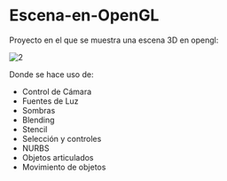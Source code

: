 # Escena-en-OpenGL
Proyecto en el que se muestra una escena 3D en opengl:

![2](https://user-images.githubusercontent.com/87211165/170189655-9ae2fee5-3d62-4008-8121-dab8a1f506e5.png)


Donde se hace uso de:

- Control de Cámara
- Fuentes de Luz
- Sombras
- Blending
- Stencil
- Selección y controles
- NURBS
- Objetos articulados
- Movimiento de objetos

